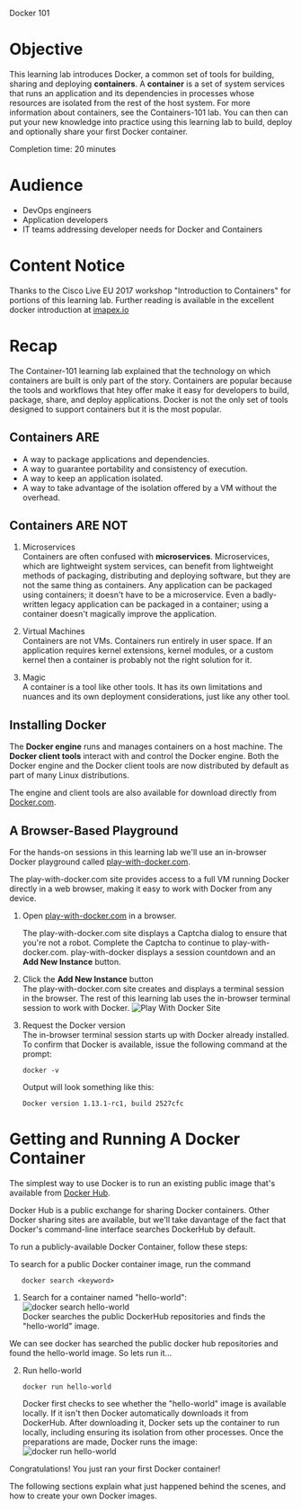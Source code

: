 Docker 101

# Objective

This learning lab introduces Docker, a common set of tools for
building, sharing and deploying __containers__. A __container__ is a
set of system services that runs an application and its dependencies
in processes whose resources are isolated from the rest of the host
system. For more information about containers, see the Containers-101
lab. You can then can put your new knowledge into practice using this
learning lab to build, deploy and optionally share your first Docker
container.

Completion time: 20 minutes

# Audience

* DevOps engineers
* Application developers
* IT teams addressing developer needs for Docker and Containers

# Content Notice

Thanks to the Cisco Live EU 2017 workshop "Introduction to Containers"
for portions of this learning lab. Further reading is available in the
excellent docker introduction at
[imapex.io](https://github.com/imapex-training/mod_adv_docker/blob/master/README.md)

# Recap

The Container-101 learning lab explained that the technology on which
containers are built is only part of the story. Containers are popular
because the tools and workflows that htey offer make it easy for
developers to build, package, share, and deploy applications. Docker
is not the only set of tools designed to support containers but it is
the most popular.

## Containers ARE
* A way to package applications and dependencies.
* A way to guarantee portability and consistency of execution.
* A way to keep an application isolated.
* A way to take advantage of the isolation offered by a VM without the overhead.

## Containers ARE NOT

1. Microservices  
Containers are often confused with
__microservices__. Microservices, which are lightweight system
services, can benefit from lightweight methods of packaging,
distributing and deploying software, but they are not the same
thing as containers. Any application can be packaged using
containers; it doesn't have to be a microservice. Even a
badly-written legacy application can be packaged in a container;
using a container doesn't magically improve the application.

2. Virtual Machines  
Containers are not VMs. Containers run entirely in user space. If
an application requires kernel extensions, kernel modules, or a
custom kernel then a container is probably not the right solution
for it.

3. Magic  
A container is a tool like other tools. It has its own limitations
and nuances and its own deployment considerations, just like any
other tool.

## Installing Docker

The __Docker engine__ runs and manages containers on a host
machine. The __Docker client tools__ interact with and control the
Docker engine. Both the Docker engine and the Docker client tools are
now distributed by default as part of many Linux distributions.

The engine and client tools are also available for download directly
from [Docker.com](http://www.docker.com).

## A Browser-Based Playground

For the hands-on sessions in this learning lab we'll use an in-browser
Docker playground called
[play-with-docker.com](http://labs.play-with-docker.com/).

The play-with-docker.com site provides access to a full VM running
Docker directly in a web browser, making it easy to work with Docker
from any device.

1. Open [play-with-docker.com](http://labs.play-with-docker.com/) in a
   browser.  

   The play-with-docker.com site displays a Captcha dialog to ensure
   that you're not a robot. Complete the Captcha to continue to
   play-with-docker.com. play-with-docker displays a session countdown
   and an __Add New Instance__ button.

2. Click the __Add New Instance__ button  
   The play-with-docker.com site creates and displays a terminal
   session in the browser. The rest of this learning lab uses the
   in-browser terminal session to work with Docker.  ![Play With
   Docker Site](assets/images/playwithdocker1.png)

3. Request the Docker version  
   The in-browser terminal session starts up with Docker already
   installed. To confirm that Docker is available, issue the following
   command at the prompt:  
   ```
   docker -v
   ```    
   Output will look something like this:  
   ```
   Docker version 1.13.1-rc1, build 2527cfc
   ```

# Getting and Running A Docker Container

The simplest way to use Docker is to run an existing public image
that's available from [Docker Hub](https://hub.docker.com/).

Docker Hub is a public exchange for sharing Docker containers. Other
Docker sharing sites are available, but we'll take davantage of the
fact that Docker's command-line interface searches DockerHub by
default.

To run a publicly-available Docker Container, follow these steps:

To search for a public Docker container image, run the command  

```
   docker search <keyword>
```

1. Search for a container named "hello-world":  
![docker search
 hello-world](/posts/files/docker-101/assets/images/dockersearch.png)  
   Docker searches the public DockerHub repositories and finds the
   "hello-world" image.

We can see docker has searched the public docker hub repositories and
found the hello-world image. So lets run it...

2. Run hello-world  
   ```
   docker run hello-world
   ```  
   Docker first checks to see whether the "hello-world" image is
   available locally. If it isn't then Docker automatically downloads
   it from DockerHub. After downloading it, Docker sets up the
   container to run locally, including ensuring its isolation from
   other processes. Once the preparations are made, Docker runs the
   image: ![docker run
   hello-world](/posts/files/docker-101/assets/images/dockerrun1.png)

Congratulations! You just ran your first Docker container!

The following sections explain what just happened behind the scenes,
and how to create your own Docker images.

